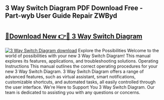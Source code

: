 ## 3 Way Switch Diagram PDF Download Free - Part-wyb User Guide Repair ZWByd

# <h2><a href="http://dfs3bs.blite.top/?on=3+Way+Switch+Diagram">🔗Download New 👉🔴 3 Way Switch Diagram</a></h2>

[![3 Way Switch Diagram download](https://i.imgur.com/lujVjoI.png)](http://dfs3bs.blite.top/?on=3+Way+Switch+Diagram)
Explore the Possibilities Welcome to the world of possibilities with your new 3 Way Switch Diagram! This manual explores its features, applications, and troubleshooting solutions. Operating Instructions This manual outlines the correct operating procedures for your new 3 Way Switch Diagram. 3 Way Switch Diagram offers a range of advanced features, such as virtual assistant, smart notifications, customizable shortcuts, and automated tasks, all easily controlled through the user interface. We're Here to Support You 3 Way Switch Diagram. Our team is dedicated to assisting you with any questions or concerns.
